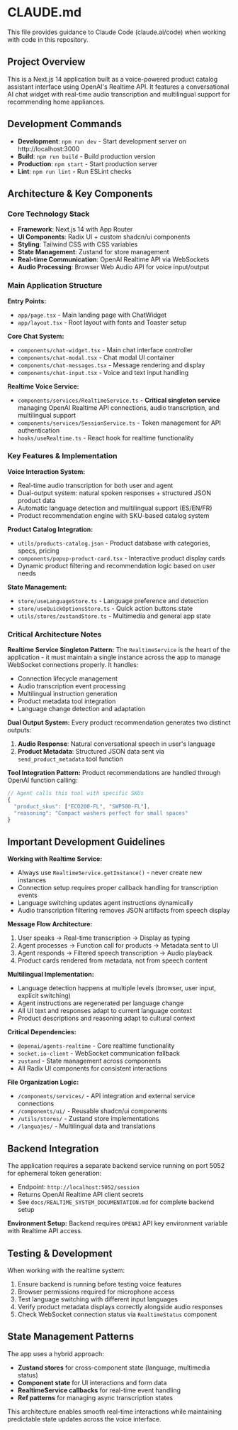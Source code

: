 # CLAUDE.md

This file provides guidance to Claude Code (claude.ai/code) when working with code in this repository.

## Project Overview

This is a Next.js 14 application built as a voice-powered product catalog assistant interface using OpenAI's Realtime API. It features a conversational AI chat widget with real-time audio transcription and multilingual support for recommending home appliances.

## Development Commands

- **Development**: `npm run dev` - Start development server on http://localhost:3000
- **Build**: `npm run build` - Build production version
- **Production**: `npm start` - Start production server
- **Lint**: `npm run lint` - Run ESLint checks

## Architecture & Key Components

### Core Technology Stack
- **Framework**: Next.js 14 with App Router
- **UI Components**: Radix UI + custom shadcn/ui components
- **Styling**: Tailwind CSS with CSS variables
- **State Management**: Zustand for store management
- **Real-time Communication**: OpenAI Realtime API via WebSockets
- **Audio Processing**: Browser Web Audio API for voice input/output

### Main Application Structure

**Entry Points:**
- `app/page.tsx` - Main landing page with ChatWidget
- `app/layout.tsx` - Root layout with fonts and Toaster setup

**Core Chat System:**
- `components/chat-widget.tsx` - Main chat interface controller
- `components/chat-modal.tsx` - Chat modal UI container
- `components/chat-messages.tsx` - Message rendering and display
- `components/chat-input.tsx` - Voice and text input handling

**Realtime Voice Service:**
- `components/services/RealtimeService.ts` - **Critical singleton service** managing OpenAI Realtime API connections, audio transcription, and multilingual support
- `components/services/SessionService.ts` - Token management for API authentication
- `hooks/useRealtime.ts` - React hook for realtime functionality

### Key Features & Implementation

**Voice Interaction System:**
- Real-time audio transcription for both user and agent
- Dual-output system: natural spoken responses + structured JSON product data
- Automatic language detection and multilingual support (ES/EN/FR)
- Product recommendation engine with SKU-based catalog system

**Product Catalog Integration:**
- `utils/products-catalog.json` - Product database with categories, specs, pricing
- `components/popup-product-card.tsx` - Interactive product display cards
- Dynamic product filtering and recommendation logic based on user needs

**State Management:**
- `store/useLanguageStore.ts` - Language preference and detection
- `store/useQuickOptionsStore.ts` - Quick action buttons state
- `utils/stores/zustandStore.ts` - Multimedia and general app state

### Critical Architecture Notes

**Realtime Service Singleton Pattern:**
The `RealtimeService` is the heart of the application - it must maintain a single instance across the app to manage WebSocket connections properly. It handles:
- Connection lifecycle management
- Audio transcription event processing
- Multilingual instruction generation
- Product metadata tool integration
- Language change detection and adaptation

**Dual Output System:**
Every product recommendation generates two distinct outputs:
1. **Audio Response**: Natural conversational speech in user's language
2. **Product Metadata**: Structured JSON data sent via `send_product_metadata` tool function

**Tool Integration Pattern:**
Product recommendations are handled through OpenAI function calling:
```typescript
// Agent calls this tool with specific SKUs
{
  "product_skus": ["ECO200-FL", "SWP500-FL"],
  "reasoning": "Compact washers perfect for small spaces"
}
```

## Important Development Guidelines

**Working with Realtime Service:**
- Always use `RealtimeService.getInstance()` - never create new instances
- Connection setup requires proper callback handling for transcription events
- Language switching updates agent instructions dynamically
- Audio transcription filtering removes JSON artifacts from speech display

**Message Flow Architecture:**
1. User speaks → Real-time transcription → Display as typing
2. Agent processes → Function call for products → Metadata sent to UI
3. Agent responds → Filtered speech transcription → Audio playback
4. Product cards rendered from metadata, not from speech content

**Multilingual Implementation:**
- Language detection happens at multiple levels (browser, user input, explicit switching)
- Agent instructions are regenerated per language change
- All UI text and responses adapt to current language context
- Product descriptions and reasoning adapt to cultural context

**Critical Dependencies:**
- `@openai/agents-realtime` - Core realtime functionality
- `socket.io-client` - WebSocket communication fallback
- `zustand` - State management across components
- All Radix UI components for consistent interactions

**File Organization Logic:**
- `/components/services/` - API integration and external service connections
- `/components/ui/` - Reusable shadcn/ui components
- `/utils/stores/` - Zustand store implementations
- `/languajes/` - Multilingual data and translations

## Backend Integration

The application requires a separate backend service running on port 5052 for ephemeral token generation:
- Endpoint: `http://localhost:5052/session`
- Returns OpenAI Realtime API client secrets
- See `docs/REALTIME_SYSTEM_DOCUMENTATION.md` for complete backend setup

**Environment Setup:**
Backend requires `OPENAI` API key environment variable with Realtime API access.

## Testing & Development

When working with the realtime system:
1. Ensure backend is running before testing voice features
2. Browser permissions required for microphone access
3. Test language switching with different input languages
4. Verify product metadata displays correctly alongside audio responses
5. Check WebSocket connection status via `RealtimeStatus` component

## State Management Patterns

The app uses a hybrid approach:
- **Zustand stores** for cross-component state (language, multimedia status)
- **Component state** for UI interactions and form data
- **RealtimeService callbacks** for real-time event handling
- **Ref patterns** for managing async transcription states

This architecture enables smooth real-time interactions while maintaining predictable state updates across the voice interface.
